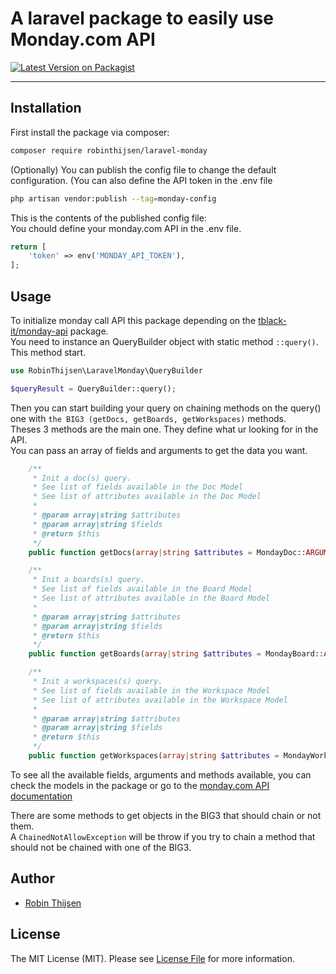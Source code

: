 # A laravel package to easily use Monday.com API

[![Latest Version on Packagist](https://img.shields.io/packagist/v/robinthijsen/laravel-monday.svg?style=flat-square)](https://packagist.org/packages/robinthijsen/laravel-monday)
<!--delete-->
---
## Installation

First install the package via composer:

```bash
composer require robinthijsen/laravel-monday
```

(Optionally) You can publish the config file to change the default configuration. (You can also define the API token in the .env file

```bash
php artisan vendor:publish --tag=monday-config
```

This is the contents of the published config file: <br/>
You chould define your monday.com API in the .env file.

```php
return [
    'token' => env('MONDAY_API_TOKEN'),
];
```

## Usage

To initialize monday call API this package depending on the [tblack-it/monday-api](https://github.com/Softinthebox/monday-api) package. <br/>
You need to instance an QueryBuilder object with static method `::query()`. <br/>
This method start.

```php
use RobinThijsen\LaravelMonday\QueryBuilder

$queryResult = QueryBuilder::query();
```

Then you can start building your query on chaining methods on the query() one with `the BIG3 (getDocs, getBoards, getWorkspaces)` methods. <br/>
Theses 3 methods are the main one. They define what ur looking for in the API. <br/>
You can pass an array of fields and arguments to get the data you want.

```php
    /**
     * Init a doc(s) query.
     * See list of fields available in the Doc Model
     * See list of attributes available in the Doc Model
     *
     * @param array|string $attributes
     * @param array|string $fields
     * @return $this
     */
    public function getDocs(array|string $attributes = MondayDoc::ARGUMENTS, array|string $fields = MondayDoc::FIELDS): self

    /**
     * Init a boards(s) query.
     * See list of fields available in the Board Model
     * See list of attributes available in the Board Model
     *
     * @param array|string $attributes
     * @param array|string $fields
     * @return $this
     */
    public function getBoards(array|string $attributes = MondayBoard::ARGUMENTS, array|string $fields = MondayBoard::FIELDS): self

    /**
     * Init a workspaces(s) query.
     * See list of fields available in the Workspace Model
     * See list of attributes available in the Workspace Model
     *
     * @param array|string $attributes
     * @param array|string $fields
     * @return $this
     */
    public function getWorkspaces(array|string $attributes = MondayWorkspace::ARGUMENTS, array|string $fields = MondayWorkspace::FIELDS): self
```

To see all the available fields, arguments and methods available, you can check the models in the package or go to the [monday.com API documentation](https://developer.monday.com/api-reference/reference/docs)

There are some methods to get objects in the BIG3 that should chain or not them. <br/>
A `ChainedNotAllowException` will be throw if you try to chain a method that should not be chained with one of the BIG3.

## Author

- [Robin Thijsen](https://github.com/robinthijsen)

## License

The MIT License (MIT). Please see [License File](LICENSE.md) for more information.
